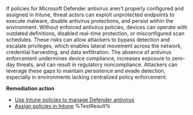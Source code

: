 If policies for Microsoft Defender antivirus aren't properly configured and assigned in Intune, threat actors can exploit unprotected endpoints to execute malware, disable antivirus protections, and persist within the environment. Without enforced antivirus policies, devices can operate with outdated definitions, disabled real-time protection, or misconfigured scan schedules. These risks can allow attackers to bypass detection and escalate privileges, which enables lateral movement across the network, credential harvesting, and data exfiltration. The absence of antivirus enforcement undermines device compliance, increases exposure to zero-day threats, and can result in regulatory noncompliance. Attackers can leverage these gaps to maintain persistence and evade detection, especially in environments lacking centralized policy enforcement.

**Remediation action**

- [Use Intune policies to manage Defender antivirus](https://learn.microsoft.com/intune/intune-service/protect/endpoint-security-antivirus-policy?wt.mc_id=zerotrustrecommendations_automation_content_cnl_csasci)
- [Assign policies in Intune](https://learn.microsoft.com/intune/intune-service/configuration/device-profile-assign?wt.mc_id=zerotrustrecommendations_automation_content_cnl_csasci)<!--- Results --->
%TestResult%

